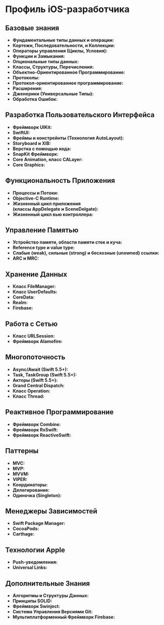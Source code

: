 # Профиль iOS-разработчика

## Базовые знания

- **Фундаментальные типы данных и операции:**
- **Кортежи, Последовательности, и Коллекции:**
- **Операторы управления (Циклы, Условия):**
- **Функции и Замыкания:**
- **Опциональные типы данных:**
- **Классы, Структуры, Перечисления:**
- **Объектно-Ориентированное Программирование:**
- **Протоколы:**
- **Протокол-ориентированное программирование:**
- **Расширения:**
- **Дженерики (Универсальные Типы):**
- **Обработка Ошибок:**

## Разработка Пользовательского Интерфейса

- **Фреймворк UIKit:**
- **SwiftUI:**
- **Фреймы и констрейнты (Технология AutoLayout):**
- **Storyboard и XIB:**
- **Верстка с помощью кода:**
- **SnapKit Фреймворк:**
- **Core Animation, класс CALayer:**
- **Core Graphics:**

## Функциональность Приложения

- **Процессы и Потоки:**
- **Objective-C Runtime:**
- **Жизненный цикл приложения (классы AppDelegate и SceneDelgate):**
- **Жизненный цикл вью контроллера:**

## Управление Памятью

- **Устройство памяти, области памяти стек и куча:**
- **Reference type и value type:**
- **Слабые (weak), сильные (strong) и бесхозные (unowned) ссылки:**
- **ARC и MRC:**

## Хранение Данных

- **Класс FileManager:**
- **Класс UserDefaults:**
- **CoreData:**
- **Realm:**
- **Firebase:**

## Работа с Сетью

- **Класс URLSession:**
- **Фреймворк Alamofire:**

## Многопоточность

- **Async/Await (Swift 5.5+):**
- **Task, TaskGroup (Swift 5.5+):**
- **Акторы (Swift 5.5+):**
- **Grand Central Dispatch:**
- **Класс Operation:**
- **Класс Thread:**

## Реактивное Программирование

- **Фреймворк Combine:**
- **Фреймворк RxSwift:**
- **Фреймворк ReactiveSwift:**

## Паттерны

- **MVC:**
- **MVP:**
- **MVVM:**
- **VIPER:**
- **Координаторы:**
- **Делегирование:**
- **Одиночка (Singleton):**

## Менеджеры Зависимостей

- **Swift Package Manager:**
- **CocoaPods:**
- **Carthage:**

## Технологии Apple

- **Push-уведомления:**
- **Universal Links:**

## Дополнительные Знания

- **Алгоритмы и Структуры Данных:**
- **Принципы SOLID:**
- **Фреймворк Swinject:**
- **Система Управления Версиями Git:**
- **Мультиплатформенный Фреймворк Firebase:**
